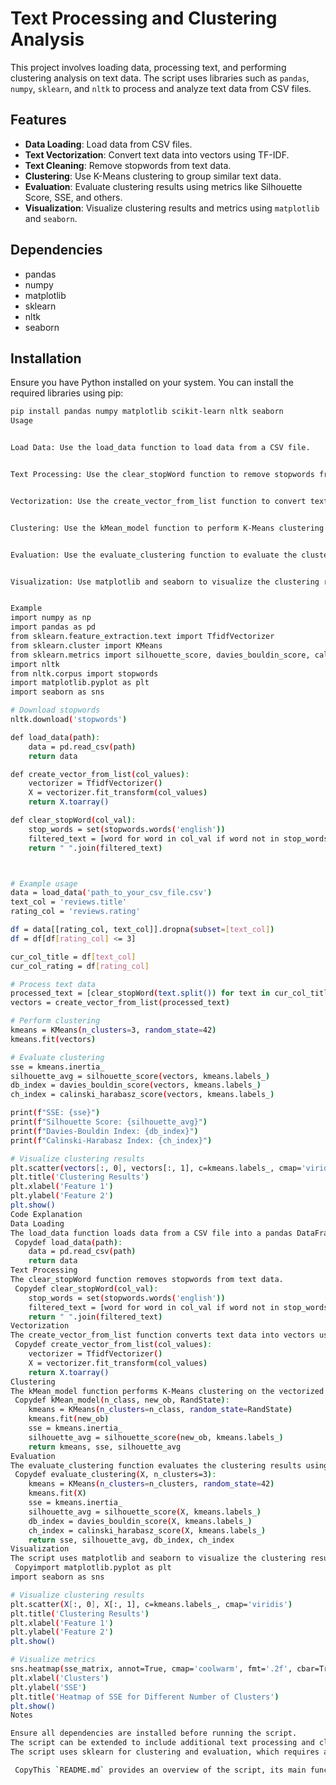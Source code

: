 
# Text Processing and Clustering Analysis

This project involves loading data, processing text, and performing clustering analysis on text data. The script uses libraries such as `pandas`, `numpy`, `sklearn`, and `nltk` to process and analyze text data from CSV files.

## Features

- **Data Loading**: Load data from CSV files.
- **Text Vectorization**: Convert text data into vectors using TF-IDF.
- **Text Cleaning**: Remove stopwords from text data.
- **Clustering**: Use K-Means clustering to group similar text data.
- **Evaluation**: Evaluate clustering results using metrics like Silhouette Score, SSE, and others.
- **Visualization**: Visualize clustering results and metrics using `matplotlib` and `seaborn`.

## Dependencies

- pandas
- numpy
- matplotlib
- sklearn
- nltk
- seaborn

## Installation

Ensure you have Python installed on your system. You can install the required libraries using pip:

```bash
pip install pandas numpy matplotlib scikit-learn nltk seaborn
Usage


Load Data: Use the load_data function to load data from a CSV file.


Text Processing: Use the clear_stopWord function to remove stopwords from text data.


Vectorization: Use the create_vector_from_list function to convert text data into vectors.


Clustering: Use the kMean_model function to perform K-Means clustering on the vectorized text data.


Evaluation: Use the evaluate_clustering function to evaluate the clustering results.


Visualization: Use matplotlib and seaborn to visualize the clustering results and metrics.


Example
import numpy as np
import pandas as pd
from sklearn.feature_extraction.text import TfidfVectorizer
from sklearn.cluster import KMeans
from sklearn.metrics import silhouette_score, davies_bouldin_score, calinski_harabasz_score
import nltk
from nltk.corpus import stopwords
import matplotlib.pyplot as plt
import seaborn as sns

# Download stopwords
nltk.download('stopwords')

def load_data(path):
    data = pd.read_csv(path)
    return data

def create_vector_from_list(col_values):
    vectorizer = TfidfVectorizer()
    X = vectorizer.fit_transform(col_values)
    return X.toarray()

def clear_stopWord(col_val):
    stop_words = set(stopwords.words('english'))
    filtered_text = [word for word in col_val if word not in stop_words]
    return " ".join(filtered_text)



# Example usage
data = load_data('path_to_your_csv_file.csv')
text_col = 'reviews.title'
rating_col = 'reviews.rating'

df = data[[rating_col, text_col]].dropna(subset=[text_col])
df = df[df[rating_col] <= 3]

cur_col_title = df[text_col]
cur_col_rating = df[rating_col]

# Process text data
processed_text = [clear_stopWord(text.split()) for text in cur_col_title]
vectors = create_vector_from_list(processed_text)

# Perform clustering
kmeans = KMeans(n_clusters=3, random_state=42)
kmeans.fit(vectors)

# Evaluate clustering
sse = kmeans.inertia_
silhouette_avg = silhouette_score(vectors, kmeans.labels_)
db_index = davies_bouldin_score(vectors, kmeans.labels_)
ch_index = calinski_harabasz_score(vectors, kmeans.labels_)

print(f"SSE: {sse}")
print(f"Silhouette Score: {silhouette_avg}")
print(f"Davies-Bouldin Index: {db_index}")
print(f"Calinski-Harabasz Index: {ch_index}")

# Visualize clustering results
plt.scatter(vectors[:, 0], vectors[:, 1], c=kmeans.labels_, cmap='viridis')
plt.title('Clustering Results')
plt.xlabel('Feature 1')
plt.ylabel('Feature 2')
plt.show()
Code Explanation
Data Loading
The load_data function loads data from a CSV file into a pandas DataFrame.
 Copydef load_data(path):
    data = pd.read_csv(path)
    return data
Text Processing
The clear_stopWord function removes stopwords from text data.
 Copydef clear_stopWord(col_val):
    stop_words = set(stopwords.words('english'))
    filtered_text = [word for word in col_val if word not in stop_words]
    return " ".join(filtered_text)
Vectorization
The create_vector_from_list function converts text data into vectors using TF-IDF.
 Copydef create_vector_from_list(col_values):
    vectorizer = TfidfVectorizer()
    X = vectorizer.fit_transform(col_values)
    return X.toarray()
Clustering
The kMean_model function performs K-Means clustering on the vectorized text data.
 Copydef kMean_model(n_class, new_ob, RandState):
    kmeans = KMeans(n_clusters=n_class, random_state=RandState)
    kmeans.fit(new_ob)
    sse = kmeans.inertia_
    silhouette_avg = silhouette_score(new_ob, kmeans.labels_)
    return kmeans, sse, silhouette_avg
Evaluation
The evaluate_clustering function evaluates the clustering results using metrics like Silhouette Score, SSE, and others.
 Copydef evaluate_clustering(X, n_clusters=3):
    kmeans = KMeans(n_clusters=n_clusters, random_state=42)
    kmeans.fit(X)
    sse = kmeans.inertia_
    silhouette_avg = silhouette_score(X, kmeans.labels_)
    db_index = davies_bouldin_score(X, kmeans.labels_)
    ch_index = calinski_harabasz_score(X, kmeans.labels_)
    return sse, silhouette_avg, db_index, ch_index
Visualization
The script uses matplotlib and seaborn to visualize the clustering results and metrics.
 Copyimport matplotlib.pyplot as plt
import seaborn as sns

# Visualize clustering results
plt.scatter(X[:, 0], X[:, 1], c=kmeans.labels_, cmap='viridis')
plt.title('Clustering Results')
plt.xlabel('Feature 1')
plt.ylabel('Feature 2')
plt.show()

# Visualize metrics
sns.heatmap(sse_matrix, annot=True, cmap='coolwarm', fmt='.2f', cbar=True)
plt.xlabel('Clusters')
plt.ylabel('SSE')
plt.title('Heatmap of SSE for Different Number of Clusters')
plt.show()
Notes

Ensure all dependencies are installed before running the script.
The script can be extended to include additional text processing and clustering techniques.
The script uses sklearn for clustering and evaluation, which requires a significant amount of computational resources.

 CopyThis `README.md` provides an overview of the script, its main functions, usage instructions, and an example of how to run the script. You can copy this content into a `README.md` file in your project directory.
